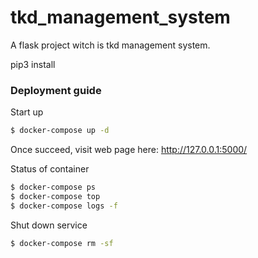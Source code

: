 # tkd_management_system
A flask project witch is tkd management system.


pip3 install

### Deployment guide

Start up
```bash
$ docker-compose up -d
```
Once succeed, visit web page here: http://127.0.0.1:5000/

Status of container
```bash
$ docker-compose ps
$ docker-compose top
$ docker-compose logs -f
```

Shut down service
```bash
$ docker-compose rm -sf
```
